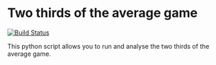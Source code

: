 # Two thirds of the average game

[![Build
Status](https://travis-ci.org/drvinceknight/TwoThirds.svg?branch=master)](https://travis-ci.org/drvinceknight/TwoThirds)

This python script allows you to run and analyse the two thirds of the average
game.
